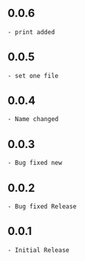 ## 0.0.6

    - print added
## 0.0.5

    - set one file
## 0.0.4

    - Name changed
## 0.0.3

    - Bug fixed new
## 0.0.2

    - Bug fixed Release
## 0.0.1

    - Initial Release
